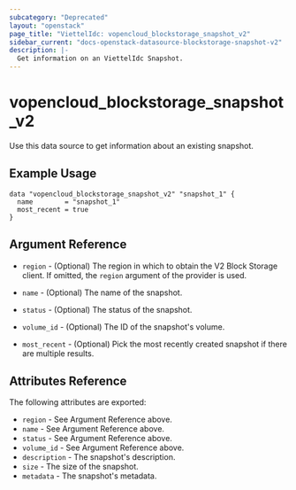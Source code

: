 ```yaml
---
subcategory: "Deprecated"
layout: "openstack"
page_title: "ViettelIdc: vopencloud_blockstorage_snapshot_v2"
sidebar_current: "docs-openstack-datasource-blockstorage-snapshot-v2"
description: |-
  Get information on an ViettelIdc Snapshot.
---
```


# vopencloud\_blockstorage\_snapshot\_v2

Use this data source to get information about an existing snapshot.

## Example Usage

```hcl
data "vopencloud_blockstorage_snapshot_v2" "snapshot_1" {
  name        = "snapshot_1"
  most_recent = true
}
```

## Argument Reference

* `region` - (Optional) The region in which to obtain the V2 Block Storage
    client. If omitted, the `region` argument of the provider is used.

* `name` - (Optional) The name of the snapshot.

* `status` - (Optional) The status of the snapshot.

* `volume_id` - (Optional) The ID of the snapshot's volume.

* `most_recent` - (Optional) Pick the most recently created snapshot if there
    are multiple results.


## Attributes Reference

The following attributes are exported:

* `region` - See Argument Reference above.
* `name` - See Argument Reference above.
* `status` - See Argument Reference above.
* `volume_id` - See Argument Reference above.
* `description` - The snapshot's description.
* `size` - The size of the snapshot.
* `metadata` - The snapshot's metadata.
